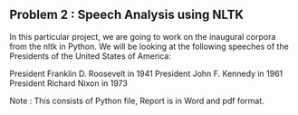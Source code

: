## Problem 2 : Speech Analysis using NLTK
In this particular project, we are going to work on the inaugural corpora from the nltk in Python. We will be looking at the following speeches of the Presidents of the United States of America:

President Franklin D. Roosevelt in 1941 President John F. Kennedy in 1961 President Richard Nixon in 1973

Note : This consists of Python file, Report is in Word and pdf format.
